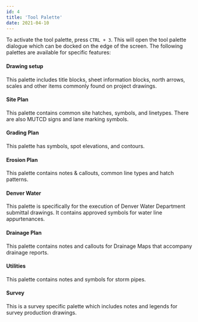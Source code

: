 ```yaml
---
id: 4
title: 'Tool Palette'
date: 2021-04-10
---
```

To activate the tool palette, press `CTRL + 3`. This will open the tool palette dialogue which can be docked on the edge of the screen. The following palettes are available for specific features:

#### Drawing setup

This palette includes title blocks, sheet information blocks, north arrows, scales and other items commonly found on project drawings.

#### Site Plan

This palette contains common site hatches, symbols, and linetypes. There are also MUTCD signs and lane marking symbols.

#### Grading Plan

This palette has symbols, spot elevations, and contours.

#### Erosion Plan

This palette contains notes & callouts, common line types and hatch patterns.

#### Denver Water

This palette is specifically for the execution of Denver Water Department submittal drawings. It contains approved symbols for water line appurtenances.

#### Drainage Plan

This palette contains notes and callouts for Drainage Maps that accompany drainage reports.

#### Utilities

This palette contains notes and symbols for storm pipes.

#### Survey

This is a survey specific palette which includes notes and legends for survey production drawings.
